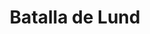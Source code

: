 ﻿---
title: "Batalla de Lund"
permalink: periodes_481.html
layout: periode
dataInici: 1676-12-04
sidebar: periodes
pares:
  - 478:
    title: "Guerra Escanesa"
    dataInici: "(1675)"
    dataFi: "(1679)"

fills:
jocsPrincipals:
jocsEscenaris:
jocsEpoca:
  - title: "Nothing Gained But Glory"
    bggId: 39019
    escenari: "Lund"

jocsEpocaEscenaris:
---
